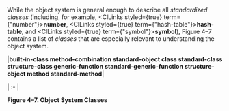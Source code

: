  



While the object system is general enough to describe all *standardized classes* (including, for example, <ClLinks styled={true} term={"number"}><b>number</b></ClLinks>, <ClLinks styled={true} term={"hash-table"}><b>hash-table</b></ClLinks>, and <ClLinks styled={true} term={"symbol"}><b>symbol</b></ClLinks>), Figure 4–7 contains a list of *classes* that are especially relevant to understanding the object system. 



|**built-in-class method-combination standard-object class standard-class structure-class generic-function standard-generic-function structure-object method standard-method**|

| :- |





**Figure 4–7. Object System Classes** 



